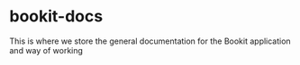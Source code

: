 # bookit-docs
This is where we store the general documentation for the Bookit application and way of working
